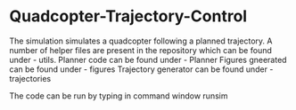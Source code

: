 # Quadcopter-Trajectory-Control

The simulation simulates a quadcopter following a planned trajectory.
A number of helper files are present in the repository which can be found under - utils.
Planner code can be found under - Planner
Figures gneerated can be found under - figures
Trajectory generator can be found under - trajectories

The code can be run by typing in command window
	runsim
